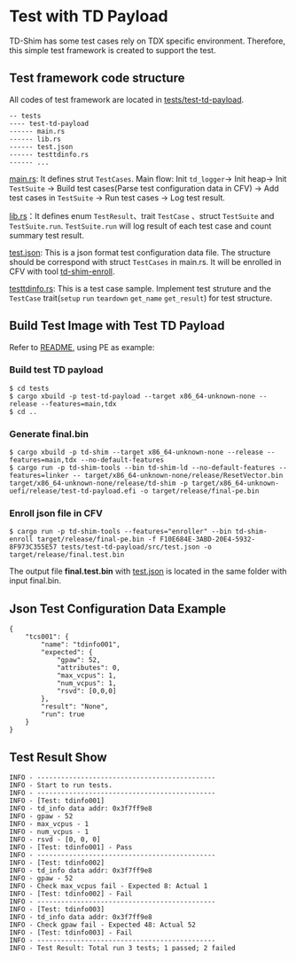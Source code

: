 # Test with TD Payload
TD-Shim has some test cases rely on TDX specific environment. Therefore, this simple test framework is created to support the test.

## Test framework code structure
All codes of test framework are located in [tests/test-td-payload](../tests/test-td-payload).

```
-- tests
---- test-td-payload
------ main.rs
------ lib.rs
------ test.json
------ testtdinfo.rs
------ ...
```

[main.rs](../tests/test-td-payload/src/main.rs): It defines strut `TestCases`. Main flow: Init `td_logger`-> Init heap-> Init `TestSuite` -> Build test cases(Parse test configuration data in CFV) -> Add test cases in `TestSuite` -> Run test cases -> Log test result. 

[lib.rs](../tests/test-td-payload/src/lib.rs)：It defines enum `TestResult`、trait `TestCase` 、struct `TestSuite` and `TestSuite.run`. `TestSuite.run` will log result of each test case and count summary test result. 

[test.json](../tests/test-td-payload/src/test.json): This is a json format test configuration data file. The structure should be correspond with struct `TestCases` in main.rs. It will be enrolled in CFV with tool [td-shim-enroll](../td-shim-tools/src/bin/td-shim-enroll/main.rs).

[testtdinfo.rs](../tests/test-td-payload/src/testtdinfo.rs): This is a test case sample. Implement test struture and the `TestCase` trait(`setup` `run` `teardown` `get_name` `get_result`) for test structure.  

## Build Test Image with Test TD Payload
Refer to [README](../README.md), using PE as example:
### Build test TD payload
```
$ cd tests
$ cargo xbuild -p test-td-payload --target x86_64-unknown-none --release --features=main,tdx
$ cd ..
```

### Generate final.bin
```
$ cargo xbuild -p td-shim --target x86_64-unknown-none --release --features=main,tdx --no-default-features
$ cargo run -p td-shim-tools --bin td-shim-ld --no-default-features --features=linker -- target/x86_64-unknown-none/release/ResetVector.bin target/x86_64-unknown-none/release/td-shim -p target/x86_64-unknown-uefi/release/test-td-payload.efi -o target/release/final-pe.bin
```

### Enroll json file in CFV
```
$ cargo run -p td-shim-tools --features="enroller" --bin td-shim-enroll target/release/final-pe.bin -f F10E684E-3ABD-20E4-5932-8F973C355E57 tests/test-td-payload/src/test.json -o target/release/final.test.bin
```

The output file **final.test.bin** with [test.json](../tests/test-td-payload/src/test.json) is located in the same folder with input final.bin. 

## Json Test Configuration Data Example
```
{	    
    "tcs001": {
        "name": "tdinfo001",
        "expected": {
            "gpaw": 52,
            "attributes": 0,
            "max_vcpus": 1,
            "num_vcpus": 1,
            "rsvd": [0,0,0]
        },
        "result": "None",
        "run": true  
    }
}
```

## Test Result Show
```
INFO - ---------------------------------------------
INFO - Start to run tests.
INFO - ---------------------------------------------
INFO - [Test: tdinfo001]
INFO - td_info data addr: 0x3f7ff9e8
INFO - gpaw - 52
INFO - max_vcpus - 1
INFO - num_vcpus - 1
INFO - rsvd - [0, 0, 0]
INFO - [Test: tdinfo001] - Pass
INFO - ---------------------------------------------
INFO - [Test: tdinfo002]
INFO - td_info data addr: 0x3f7ff9e8
INFO - gpaw - 52
INFO - Check max_vcpus fail - Expected 8: Actual 1
INFO - [Test: tdinfo002] - Fail
INFO - ---------------------------------------------
INFO - [Test: tdinfo003]
INFO - td_info data addr: 0x3f7ff9e8
INFO - Check gpaw fail - Expected 48: Actual 52
INFO - [Test: tdinfo003] - Fail
INFO - ---------------------------------------------
INFO - Test Result: Total run 3 tests; 1 passed; 2 failed
```